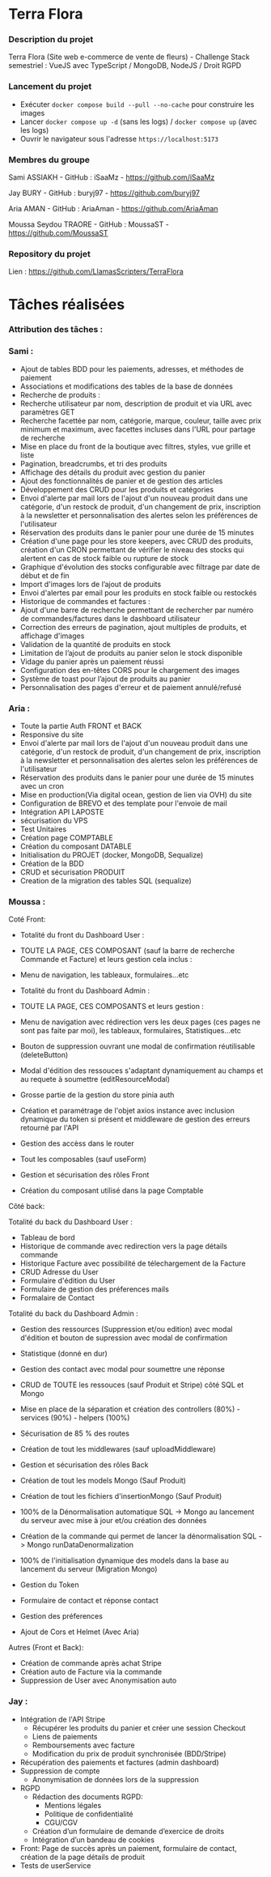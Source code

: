# Terra Flora

### Description du projet

Terra Flora (Site web e-commerce de vente de fleurs) - Challenge Stack semestriel : VueJS avec TypeScript / MongoDB, NodeJS / Droit RGPD

### Lancement du projet

- Exécuter `docker compose build --pull --no-cache` pour construire les images
- Lancer `docker compose up -d` (sans les logs) / `docker compose up` (avec les logs)
- Ouvrir le navigateur sous l'adresse `https://localhost:5173`

### Membres du groupe

Sami ASSIAKH - GitHub : iSaaMz - https://github.com/iSaaMz

Jay BURY - GitHub : buryj97 - https://github.com/buryj97

Aria AMAN - GitHub : AriaAman - https://github.com/AriaAman

Moussa Seydou TRAORE - GitHub : MoussaST - https://github.com/MoussaST

### Repository du projet

Lien : https://github.com/LlamasScripters/TerraFlora

# Tâches réalisées

### Attribution des tâches :

### Sami :

- Ajout de tables BDD pour les paiements, adresses, et méthodes de paiement
- Associations et modifications des tables de la base de données
- Recherche de produits :
- Recherche utilisateur par nom, description de produit et via URL avec paramètres GET
- Recherche facettée par nom, catégorie, marque, couleur, taille avec prix minimum et maximum, avec facettes incluses dans l'URL pour partage de recherche
- Mise en place du front de la boutique avec filtres, styles, vue grille et liste
- Pagination, breadcrumbs, et tri des produits
- Affichage des détails du produit avec gestion du panier
- Ajout des fonctionnalités de panier et de gestion des articles
- Développement des CRUD pour les produits et catégories
- Envoi d'alerte par mail lors de l'ajout d'un nouveau produit dans une catégorie, d'un restock de produit, d'un changement de prix, inscription à la newsletter et personnalisation des alertes selon les préférences de l'utilisateur
- Réservation des produits dans le panier pour une durée de 15 minutes
- Création d'une page pour les store keepers, avec CRUD des produits, création d'un CRON permettant de vérifier le niveau des stocks qui alertent en cas de stock faible ou rupture de stock
- Graphique d'évolution des stocks configurable avec filtrage par date de début et de fin
- Import d'images lors de l’ajout de produits
- Envoi d'alertes par email pour les produits en stock faible ou restockés
- Historique de commandes et factures :
- Ajout d'une barre de recherche permettant de rechercher par numéro de commandes/factures dans le dashboard utilisateur
- Correction des erreurs de pagination, ajout multiples de produits, et affichage d'images
- Validation de la quantité de produits en stock
- Limitation de l’ajout de produits au panier selon le stock disponible
- Vidage du panier après un paiement réussi
- Configuration des en-têtes CORS pour le chargement des images
- Système de toast pour l’ajout de produits au panier
- Personnalisation des pages d'erreur et de paiement annulé/refusé



### Aria :

- Toute la partie Auth FRONT et BACK
- Responsive du site 
- Envoi d'alerte par mail lors de l'ajout d'un nouveau produit dans une catégorie, d'un restock de produit, d'un changement de prix, inscription à la newsletter et personnalisation des alertes selon les préférences de l'utilisateur
- Réservation des produits dans le panier pour une durée de 15 minutes avec un cron
- Mise en production(Via digital ocean, gestion de lien via OVH) du site
- Configuration de BREVO et des template pour l'envoie de mail
- Intégration API LAPOSTE
- sécurisation du VPS
- Test Unitaires
- Création page COMPTABLE
- Création du composant DATABLE
- Initialisation du PROJET (docker, MongoDB, Sequalize)
- Création de la BDD 
- CRUD et sécurisation PRODUIT
- Creation de la migration des tables SQL (sequalize)

### Moussa :

 Coté Front:
 - Totalité du front du Dashboard User :
 - TOUTE LA PAGE, CES COMPOSANT (sauf la barre de recherche Commande et Facture) et leurs gestion cela inclus :
  - Menu de navigation, les tableaux, formulaires...etc

- Totalité du front du Dashboard Admin :
 - TOUTE LA PAGE, CES COMPOSANTS et leurs gestion :
  - Menu de navigation avec rédirection vers les deux pages (ces pages ne sont pas faite par moi), les tableaux, formulaires, Statistiques...etc

 - Bouton de suppression ouvrant une modal de confirmation réutilisable (deleteButton) 
 - Modal d'édition des ressouces s'adaptant dynamiquement au champs et au requete à soumettre (editResourceModal)
 - Grosse partie de la gestion du store pinia auth
 - Création et paramétrage de l'objet axios instance avec inclusion dynamique du token si présent et middleware de gestion des erreurs retourné par l'API
 - Gestion des accèss dans le router 
 - Tout les composables (sauf useForm)
 - Gestion et sécurisation des rôles Front
 - Création du composant utilisé dans la page Comptable

 Côté back:

 Totalité du back du Dashboard User :
 - Tableau de bord 
 - Historique de commande avec redirection vers la page détails commande 
 - Historique Facture avec possibilité de télechargement de la Facture 
 - CRUD Adresse du User
 - Formulaire d'édition du User
 - Formulaire de gestion des préferences mails 
 - Formalaire de Contact

 Totalité du back du Dashboard Admin :
 - Gestion des ressources (Suppression et/ou edition) avec modal d'édition et bouton de supression avec modal de confirmation
 - Statistique (donné en dur)
 - Gestion des contact avec modal pour soumettre une réponse

 - CRUD de TOUTE les ressouces (sauf Produit et Stripe) côté SQL et Mongo
 - Mise en place de la séparation et création des controllers (80%) - services (90%) - helpers (100%)
 - Sécurisation de 85 % des routes
 - Création de tout les middlewares (sauf uploadMiddleware)
 - Gestion et sécurisation des rôles Back
 - Création de tout les models Mongo (Sauf Produit) 
 - Création de tout les fichiers d'insertionMongo (Sauf Produit)
 - 100% de la Dénormalisation automatique SQL -> Mongo au lancement du serveur avec mise à jour et/ou création des données 
 - Création de la commande qui permet de lancer la dénormalisation SQL -> Mongo runDataDenormalization
 - 100% de l'initialisation dynamique des models dans la base au lancement du serveur (Migration Mongo)
 - Gestion du Token
 - Formulaire de contact et réponse contact
 - Gestion des préferences 
 - Ajout de Cors et Helmet (Avec Aria)

Autres (Front et Back):
 - Création de commande après achat Stripe
 - Création auto de Facture via la commande
 - Suppression de User avec Anonymisation auto

### Jay :

- Intégration de l'API Stripe
  - Récupérer les produits du panier et créer une session Checkout
  - Liens de paiements
  - Remboursements avec facture
  - Modification du prix de produit synchronisée (BDD/Stripe)
- Récupération des paiements et factures (admin dashboard)
- Suppression de compte
  - Anonymisation de données lors de la suppression
- RGPD
  - Rédaction des documents RGPD:
    - Mentions légales
    - Politique de confidentialité
    - CGU/CGV
  - Création d’un formulaire de demande d’exercice de droits
  - Intégration d’un bandeau de cookies
- Front: Page de succès après un paiement, formulaire de contact, création de la page détails de produit
- Tests de userService
